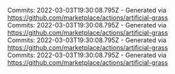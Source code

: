 Commits: 2022-03-03T19:30:08.795Z - Generated via https://github.com/marketplace/actions/artificial-grass
<br>
Commits: 2022-03-03T19:30:08.795Z - Generated via https://github.com/marketplace/actions/artificial-grass
<br>
Commits: 2022-03-03T19:30:08.795Z - Generated via https://github.com/marketplace/actions/artificial-grass
<br>
Commits: 2022-03-03T19:30:08.795Z - Generated via https://github.com/marketplace/actions/artificial-grass
<br>
